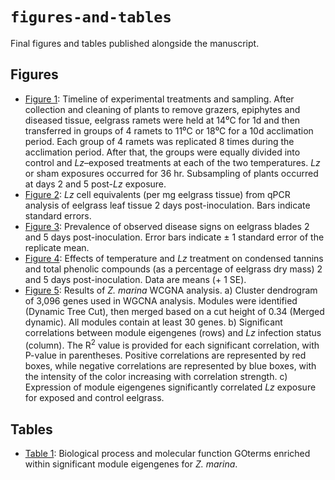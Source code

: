 # `figures-and-tables`

Final figures and tables published alongside the manuscript.

## Figures

- [Figure 1](): Timeline of experimental treatments and sampling. After collection and cleaning of plants to remove grazers, epiphytes and diseased tissue, eelgrass ramets were held at 14⁰C for 1d and then transferred in groups of 4 ramets to 11⁰C or 18⁰C for a 10d acclimation period. Each group of 4 ramets was replicated 8 times during the acclimation period. After that, the groups were equally divided into control and *Lz*–exposed treatments at each of the two temperatures. *Lz* or sham exposures occurred for 36 hr. Subsampling of plants occurred at days 2 and 5 post-*Lz* exposure.
- [Figure 2](): *Lz* cell equivalents (per mg eelgrass tissue) from qPCR analysis of eelgrass leaf tissue 2 days post-inoculation. Bars indicate standard errors.
- [Figure 3](): Prevalence of observed disease signs on eelgrass blades 2 and 5 days post-inoculation. Error bars indicate ± 1 standard error of the replicate mean.
- [Figure 4](): Effects of temperature and *Lz* treatment on condensed tannins and total phenolic compounds (as a percentage of eelgrass dry mass) 2 and 5 days post-inoculation. Data are means (+ 1 SE).
- [Figure 5](https://github.com/eimd-2019/project-EWD-transcriptomics/blob/master/figures-and-tables/figure-5.pdf): Results of *Z. marina* WCGNA analysis. a) Cluster dendrogram of 3,096 genes used in WGCNA analysis. Modules were identified (Dynamic Tree Cut), then merged based on a cut height of 0.34 (Merged dynamic). All modules contain at least 30 genes. b) Significant correlations between module eigengenes (rows) and *Lz* infection status (column). The R<sup>2</sup> value is provided for each significant correlation, with P-value in parentheses. Positive correlations are represented by red boxes, while negative correlations are represented by blue boxes, with the intensity of the color increasing with correlation strength. c) Expression of module eigengenes significantly correlated *Lz* exposure for exposed and control eelgrass.

## Tables

- [Table 1](https://github.com/eimd-2019/project-EWD-transcriptomics/blob/master/figures-and-tables/table-1.csv): Biological process and molecular function GOterms enriched within significant module eigengenes for *Z. marina*.

